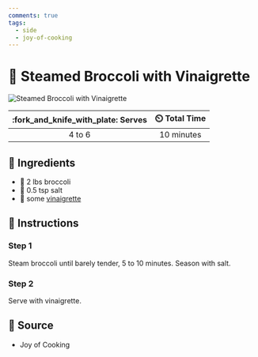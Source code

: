 ```yaml
---
comments: true
tags:
  - side
  - joy-of-cooking 
---
```

# :broccoli: Steamed Broccoli with Vinaigrette

![Steamed Broccoli with Vinaigrette](../assets/images/steamed-broccoli-with-vinaigrette.jpg)

| :fork_and_knife_with_plate: Serves | :timer_clock: Total Time |
|:----------------------------------:|:-----------------------: |
| 4 to 6 | 10 minutes |

## :salt: Ingredients

- :broccoli: 2 lbs broccoli
- :salt: 0.5 tsp salt
- :green_salad: some [vinaigrette][1]

## :pencil: Instructions

### Step 1

Steam broccoli until barely tender, 5 to 10 minutes. Season with salt.

### Step 2

Serve with vinaigrette.

## :link: Source

- Joy of Cooking

[1]: <../sauces-and-dressings/vinaigrette.md>
